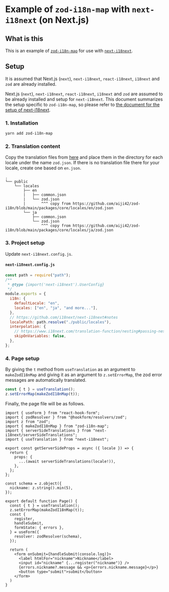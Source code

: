 # Example of `zod-i18n-map` with `next-i18next` (on Next.js)

## What is this

This is an example of [`zod-i18n-map`](https://github.com/aiji42/zod-i18n) for use with [`next-i18next`](https://github.com/i18next/next-i18next).

## Setup

It is assumed that Next.js (`next`), `next-i18next`, `react-i18next`, `i18next` and `zod` are already installed.

Next.js (`next`), `next-i18next`, `react-i18next`, `i18next` and `zod` are assumed to be already installed and setup for `next-i18next`.
This document summarizes the setup specific to `zod-i18n-map`, so please refer to [the document for the setup of next-i18next](https://github.com/i18next/next-i18next).

### 1. Installation

```bash
yarn add zod-i18n-map
```

### 2. Translation content

Copy the translation files from [here](https://github.com/aiji42/zod-i18n/blob/main/packages/core/locales) and place them in the directory for each locale under the name `zod.json`.
If there is no translation file there for your locale, create one based on `en.json`.

```
.
└── public
    └── locales
        ├── en
        |   ├── common.json
        |   └── zod.json
        |       ^^^ copy from https://github.com/aiji42/zod-i18n/blob/main/packages/core/locales/en/zod.json
        └── ja
            ├── common.json
            └── zod.json
                ^^^ copy from https://github.com/aiji42/zod-i18n/blob/main/packages/core/locales/ja/zod.json
```

### 3. Project setup

Update `next-i18next.config.js`.

#### `next-i18next.config.js`

```js
const path = require("path");
/**
 * @type {import('next-i18next').UserConfig}
 */
module.exports = {
  i18n: {
    defaultLocale: "en",
    locales: ["en", "ja", "and more..."],
  },
  // https://github.com/i18next/next-i18next#notes
  localePath: path.resolve("./public/locales"),
  interpolation: {
    // https://www.i18next.com/translation-function/nesting#passing-nesting-to-interpolated
    skipOnVariables: false,
  },
};
```

### 4. Page setup

By giving the `t` method from `useTranslation` as an argument to `makeZodI18nMap` and giving it as an argument to `z.setErrorMap`, the zod error messages are automatically translated.
```ts
const { t } = useTranslation();
z.setErrorMap(makeZodI18nMap(t));
```

Finally, the page file will be as follows.

```tsx
import { useForm } from "react-hook-form";
import { zodResolver } from "@hookform/resolvers/zod";
import z from "zod";
import { makeZodI18nMap } from "zod-i18n-map";
import { serverSideTranslations } from "next-i18next/serverSideTranslations";
import { useTranslation } from "next-i18next";

export const getServerSideProps = async ({ locale }) => {
  return {
    props: {
      ...(await serverSideTranslations(locale!)),
    },
  };
};

const schema = z.object({
  nickname: z.string().min(5),
});

export default function Page() {
  const { t } = useTranslation();
  z.setErrorMap(makeZodI18nMap(t));
  const {
    register,
    handleSubmit,
    formState: { errors },
  } = useForm({
    resolver: zodResolver(schema),
  });
  
  return (
    <form onSubmit={handleSubmit(console.log)}>
      <label htmlFor="nickname">Nickname</label>
      <input id="nickname" {...register("nickname")} />
      {errors.nickname?.message && <p>{errors.nickname.message}</p>}
      <button type="submit">submit</button>
    </form>
  )
}
```
